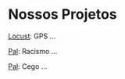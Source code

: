 <html>
	<head>
	</head>
	<body>
	<h1>
		Nossos Projetos
	</h1>
	<p><a href="https://github.com/OwseiWasTaken/nosso-grupo/tree/master/Locust">Locust</a>: GPS ...</p>
	<p><a href="https://github.com/OwseiWasTaken/nosso-grupo/tree/master/Pal">Pal</a>: Racismo ...</p>
	<p><a href="https://github.com/OwseiWasTaken/nosso-grupo/tree/master/Cego">Pal</a>: Cego ...</p>
	</body>
</html>
